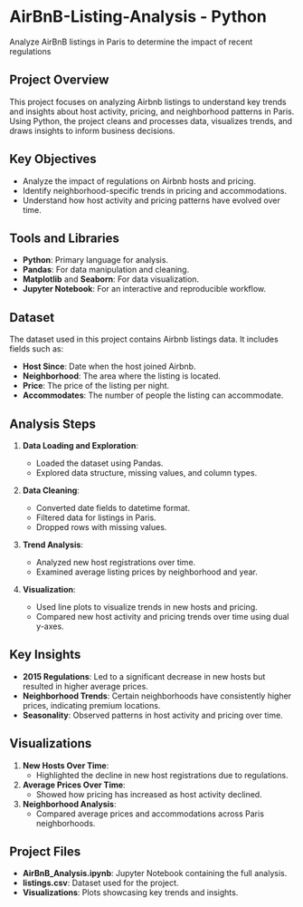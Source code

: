 # AirBnB-Listing-Analysis - Python
Analyze AirBnB listings in Paris to determine the impact of recent regulations

## Project Overview
This project focuses on analyzing Airbnb listings to understand key trends and insights about host activity, pricing, and neighborhood patterns in Paris. Using Python, the project cleans and processes data, visualizes trends, and draws insights to inform business decisions.

## Key Objectives
- Analyze the impact of regulations on Airbnb hosts and pricing.
- Identify neighborhood-specific trends in pricing and accommodations.
- Understand how host activity and pricing patterns have evolved over time.

## Tools and Libraries
- **Python**: Primary language for analysis.
- **Pandas**: For data manipulation and cleaning.
- **Matplotlib** and **Seaborn**: For data visualization.
- **Jupyter Notebook**: For an interactive and reproducible workflow.

## Dataset
The dataset used in this project contains Airbnb listings data. It includes fields such as:
- **Host Since**: Date when the host joined Airbnb.
- **Neighborhood**: The area where the listing is located.
- **Price**: The price of the listing per night.
- **Accommodates**: The number of people the listing can accommodate.

## Analysis Steps
1. **Data Loading and Exploration**:
   - Loaded the dataset using Pandas.
   - Explored data structure, missing values, and column types.

2. **Data Cleaning**:
   - Converted date fields to datetime format.
   - Filtered data for listings in Paris.
   - Dropped rows with missing values.

3. **Trend Analysis**:
   - Analyzed new host registrations over time.
   - Examined average listing prices by neighborhood and year.

4. **Visualization**:
   - Used line plots to visualize trends in new hosts and pricing.
   - Compared new host activity and pricing trends over time using dual y-axes.

## Key Insights
- **2015 Regulations**: Led to a significant decrease in new hosts but resulted in higher average prices.
- **Neighborhood Trends**: Certain neighborhoods have consistently higher prices, indicating premium locations.
- **Seasonality**: Observed patterns in host activity and pricing over time.

## Visualizations
1. **New Hosts Over Time**:
   - Highlighted the decline in new host registrations due to regulations.
2. **Average Prices Over Time**:
   - Showed how pricing has increased as host activity declined.
3. **Neighborhood Analysis**:
   - Compared average prices and accommodations across Paris neighborhoods.

## Project Files
- **AirBnB_Analysis.ipynb**: Jupyter Notebook containing the full analysis.
- **listings.csv**: Dataset used for the project.
- **Visualizations**: Plots showcasing key trends and insights.
